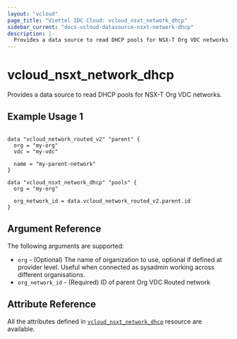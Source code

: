 ```yaml
---
layout: "vcloud"
page_title: "Viettel IDC Cloud: vcloud_nsxt_network_dhcp"
sidebar_current: "docs-vcloud-datasource-nsxt-network-dhcp"
description: |-
  Provides a data source to read DHCP pools for NSX-T Org VDC networks.
---
```


# vcloud\_nsxt\_network\_dhcp

Provides a data source to read DHCP pools for NSX-T Org VDC networks.

## Example Usage 1

```hcl

data "vcloud_network_routed_v2" "parent" {
  org = "my-org"
  vdc = "my-vdc"

  name = "my-parent-network"
}

data "vcloud_nsxt_network_dhcp" "pools" {
  org = "my-org"

  org_network_id = data.vcloud_network_routed_v2.parent.id
}
```

## Argument Reference

The following arguments are supported:

* `org` - (Optional) The name of organization to use, optional if defined at provider level. Useful
  when connected as sysadmin working across different organisations.
* `org_network_id` - (Required) ID of parent Org VDC Routed network

## Attribute Reference

All the attributes defined in [`vcloud_nsxt_network_dhcp`](/providers/vmware/vcloud/latest/docs/resources/nsxt_network_dhcp)
resource are available.

